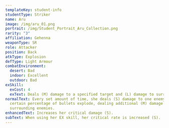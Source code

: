 ```yaml
---
templateKey: student-info
studentType: Striker
name: Aru
image: /img/aru_01.png
portrait: /img/Student_Portrait_Aru_Collection.png
rarity: "3"
affiliation: Gehenna
weaponType: SR
role: Attacker
position: Back
atkType: Explosion
defType: Light Armour
combatEnvironment:
  desert: Bad
  indoor: Excellent
  outdoor: Bad
exSkill:
  exCost: 4
  exText: Deals (M) damage to a specified target and (L) damage to surrounding enemies.
normalText: Every set amount of time, she deals (S) damage to one enemy and a
  certain percentage of bullets explode, dealing additional (M) damage to
  surrounding enemies.
enhancedText: Increases her critical damage (S).
subText: When using her EX skill, her critical rate is increased (S).
---
```

